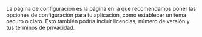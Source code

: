 ﻿La página de configuración es la página en la que recomendamos poner las opciones de configuración para tu aplicación, como establecer un tema oscuro o claro. Esto también podría incluir licencias, número de versión y tus términos de privacidad.
